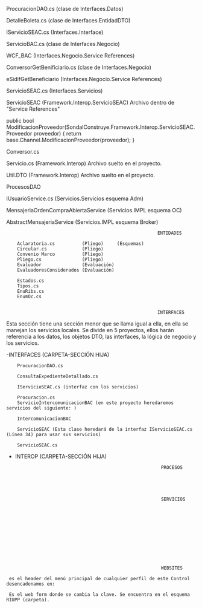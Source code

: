 <!-- LOS MAS IMPORTANTES: -->


<!-- SECCIÓN INTERFACES  --> 

<!-- ARCHIVOS DE LA SUBSECCIÓN INTERFACES-->

<!-- PROYECTO DATOS -->
ProcuracionDAO.cs (clase de Interfaces.Datos)
<!-- Este archivo contiene metodos que ejecutan procedimientos de la DB. Se debe realizar la adaptación del procedimiento a C# y luego se realiza la ejecución del mismo para realizar una solicitud GET || POST || PUT  -->

<!-- PROYECTO ENTIDADDTO-->
DetalleBoleta.cs (clase de Interfaces.EntidadDTO)

<!-- PROYECTO INTERFACE -->
IServicioSEAC.cs (Interfaces.Interface)
<!-- Este es el archivo que contiene la interface que encapsula todos los servicios locales. A la interface se le da el atributo [ServiceContract] que indica que la interface es un servicio de comunicación en un sistema basado en servicios web. Esto significa que otros programas puedan comunicarse con la interface a través de servicios web. Dentro de la interface se encontrarán todos los metodos que representarán a los servicios de SEAC, cada uno de ellos tendrá el atributo [OperationContract] que indica que el metodo es una operación que está disponible para ser invocada y usada por los clientes conectados a través del servicio web. Este atributo se utiliza en conjunto con [ServiceContract] -->

<!-- PROYECTO NEGOCIO  -->
ServicioBAC.cs (clase de Interfaces.Negocio)
<!-- En este archivo se llama a los servicios ubicados dentro de clases en la carpeta especial "WCF_BAC" de "Services References". Habrá diferentes regiones en el archivo que tendrán sus propios servicios. Ejemplo la Region "Proveedores". En esta región se llamarán a los servicios "AltaProveedor", "ModificacionProveedor", "BajaProveedor"  que se ubicarán en la clase "ServicioClient" (7280, (7357, 7361, 7365)) == líneas de código de la clase y sus servicios en la carpeta especial WCF_BAC.
Esta clase ServicioClient de WCF_BAC solo será referenciada por este archivo (ServicioBAC.CS) y PresupuestoSIGAF.cs. El resto de archivos de Interfaces.Negocio no la usan. -->

WCF_BAC (Interfaces.Negocio.Service References)
<!-- Estos archivos dentro de "Service References" sirven para almacenar lógica o llamados a servicios que usarán el resto de archivos de la interfaz Negocio. Aquí estarán las referencias hechas al llamar servicios, de ahí el nombre de la sección. En el se encuentran clases, enumerados, interfaces, metodos, etcetera. Hay clases con distintos fines, por ejemplo, primero se declarán las clases que crearán los objetos involucrados en los servicios, para que estos sean los argumentos de los próximos servicios, las propiedades de estas clases tendrán una sintaxis desarrollada ya que se les darán capacidades de get y set y además en caso de SET se comprobará que el nuevo valor sea != al aún actual. Ya con esas clases que nos aseguren tener los argumentos de los servicios, creamos otras clases que encapsularán los servicios, no la lógica de ellos, si no el llamado a ellos, la lógica estará en un sistema externo..   -->

ConversorGetBenificiario.cs (clase de Interfaces.Negocio)
<!-- Este archivo contiene un metodo que se encarga de hacer una conversión de un objeto, en este caso un de "beneficiarioBean" a un "BeneficiarioSidif" 
Este archivo no se conecta con el mismo archivo de "Web Services" para obtener los datos necesarios de sistemas externos, si no que lo hace con eSidifGetBeneficiario.   -->


eSidifGetBeneficiario (Interfaces.Negocio.Service References)
<!-- Este es otro de los archivos que almacena las referencias de los servicios. Es el usado por la clase vista anterior. Lo usamos para heredar la clase con la que tiparemos al argumento.   -->



<!-- PROYECTO SERVICIOS -->
ServicioSEAC.cs (Interfaces.Servicios)
 <!-- En el se crean metodos encapsuladores con try/catch que ejecutan los servicios locales desarrollados en las clases del proyecto "Negocio" de Interfaces.Negocio.
 Los nombres de estos metodos coinciden con los nombres de los metodos anidados en la interface IServicioSEAC ubicada en el proyecto "Interface" -->


<!-- Sección Interop -->

<!-- PROYECTO: FRAMEWORK.INTEROP -->
ServicioSEAC (Framework.Interop.ServicioSEAC) Archivo dentro de "Service References" 
<!--
Este "archivo" tiene muchas clases, enumerados e interfaces. De aquí las clases del proyecto obtendrán este tipo de cosas. Hay clases para crear objetos usados en los servicios de esta sección (Interop) y tambien hay clases que tienen metodos que realizan el llamado a los servicios de los sistemas externos, estos metodos son los que se llaman en el archivo "Servicio.cs".
Ej, hay una clase "ServicioSEACClient" que tiene los metodos con los llamados a los servicios de "AltaProveedor", "ModificacionProveedor" Ej de un metodo que llama a un servicio externo. 
-->
public bool ModificacionProveedor(SondaIConstruye.Framework.Interop.ServicioSEAC.Proveedor proveedor) {
    return base.Channel.ModificacionProveedor(proveedor);
}

<!--
Aunque si el archivo se llama ServicioSEAC no tiene mucho sentido pensar que son servicios externos, pero si no lo son, donde esta la lógica de los mismos entonces?  
-->

Conversor.cs
<!-- 
En este archivo se realizan conversiones de objetos DTO (visuales) a objetos NH (de base de datos). Literalmente hablando es una transferencia de datos. La lógica consiste en que el metodo recibe al objeto DTO. Se crea un objeto NH. Se comprueba que el argumento (objeto DTO) tenga valores para transferirle al objeto NH. Si los tiene llevamos a cabo la trasnferencia de valores, o mas bien un copy and paste ya que el objeto DTO no se borra ni pierde sus valores. Algunas trasnferencias requerirán de metodos como la conversión de la "PartidaPresupuestaria". Otros como la conversión del "ImporteCredito" serán muy simples nh.prop == dto.prop
 -->

Servicio.cs (Framework.Interop) Archivo suelto en el proyecto.
<!--
En esta clase se crearán metodos que ejecutarán los servicios de interop, que se encuentran en la carpeta especial "ServicioSEAC" en Services References. Primero en el metodo deben crearse los objetos DTO que serán manipulados por el servicio y luego en un bloque try se ejecutará el servicio argumentado con el objeto creado. Se deben asignar valores a todas las propiedades necesarias del objeto DTO, estas se asignan con los argumentos del metodo.
   Hay metodos que usarán servicios del archivo de referencias "RenderizacionDocumentos", no todos vendrán de "ServiciosSEAC".
El error al llamar a "ServicioSEACClient" se soluciona borrando ServicioSEAC. su sintaxis predecesora.
-->

Util.DTO (Framework.Interop) Archivo suelto en el proyecto.
<!-- 
En esta clase se desarrollan metodos públicos y estáticos que crearán los objetos DTO necesarios en interop. Para esto debemos acceder a ellos via la "carpeta especial" (ServicioSEAC) anidada en "Services References".
 -->
 



<!-- PROYECTO: FRAMEWORK.INTEROP.DATOS -->
ProcesosDAO
<!-- En este archivo se crean metodos que ejecutarán procedimientos de la base de datos. Estos procediminetos tienen que ver con la modificación del estado del proceso en interop.
La lógica para el mapeo del procedimiento es la siguiente.
 Primero mapeamos la base de datos en una instancia de la clase "Database", la inicializamos con el metodo que la mapeará ( CreateDatabase() ) argumentamos el metodo con el nombre de la base de datos.
 Segundo mapeamos el procedimiento en una instancia de la clase DbCommand, inicializamos la instancia con el metodo que mapeará al procedure( GetStoredProcCommand() ) lo argumentamos con el nombre del procedure. Para ejecutar este metodo debemos estar parados sobre la instancia de la DB recién creada. -->



<!-- SECCIÓN SERVICIOS -->

<!-- PROYECTO: SERVICIOS -->
IUsuarioService.cs (Servicios.Servicios esquema Adm)
<!-- 
 Aquí se encontrarán todos los servicios disponibles. De aquí se llamaran al ser usados en los otros proyectos de la sección "Servicios"
 -->

<!-- PROYECTO: SERVICIOS.IMPL -->
MensajeriaOrdenCompraAbiertaService (Servicios.IMPL esquema OC)

AbstractMensajeriaService (Servicios.IMPL esquema Broker)
<!-- 
 -->








<!-- Secciones -->













                                                            ENTIDADES
   <!-- SondalConstruye.Framework.Entidad.DTO -->
           

   <!-- SondalConstruye.Framework.Entidad.NH -->
        Aclaratoria.cs          (Pliego)     (Esquemas)
        Circular.cs             (Pliego)
        Convenio Marco          (Pliego)
        Pliego.cs               (Pliego)
        Evaluador               (Evaluación)
        EvaluadoresConsiderados (Evaluación)

   <!-- SondalConstruye.Framework.Enums -->
        Estados.cs 
        Tipos.cs   
        EnuRibs.cs
        EnumOc.cs


                                                            INTERFACES
   
Esta sección tiene una sección menor que se llama igual a ella, en ella se manejan los servicios locales. Se divide en 5 proyectos, ellos harán referencia a los datos, los objetos DTO, las interfaces, la lógica de negocio y los servicios.

-INTERFACES (CARPETA-SECCIÓN HIJA)
<!-- SondalConstruye.Framework.Interfaces.Datos -->
        ProcuracionDAO.cs 

<!-- SondalConstruye.Framework.Interfaces.Entidades.DTO -->
        ConsultaExpedienteDetallado.cs

<!-- SondaIConstruye.Framework.Interfaces.Interface  -->
        IServicioSEAC.cs (interfaz con los servicios)

<!-- SondaIConstruye.Framework.Interfaces.Negocio -->
        Procuracion.cs
        ServicioIntercomunicacionBAC (en este proyecto heredaremos servicios del siguiente: )
   
   <!-- Carpeta "Web References" en "Interfaces.Negocio" -->
        IntercomunicacionBAC 
        
<!-- SondalConstruye.Framework.Interfaces.Servicios -->
        ServicioSEAC (Esta clase heredará de la interfaz IServicioSEAC.cs (Línea 34) para usar sus servicios) 



<!-- SondaIConstruye.Framework.Interfaces.Servicios -->
        ServicioSEAC.cs
        

- INTEROP (CARPETA-SECCIÓN HIJA)






                                                            PROCESOS





                                                            SERVICIOS 












                                                            WEBSITES

<!-- Sección: Controles -->
<!-- header.ascx  -->
     es el header del menú principal de cualquier perfil de este Control desencadenamos en:
   <!-- CambiarClave.aspx -->
     Es el web form donde se cambia la clave. Se encuentra en el esquema RIUPP (carpeta).
   <!--  -->